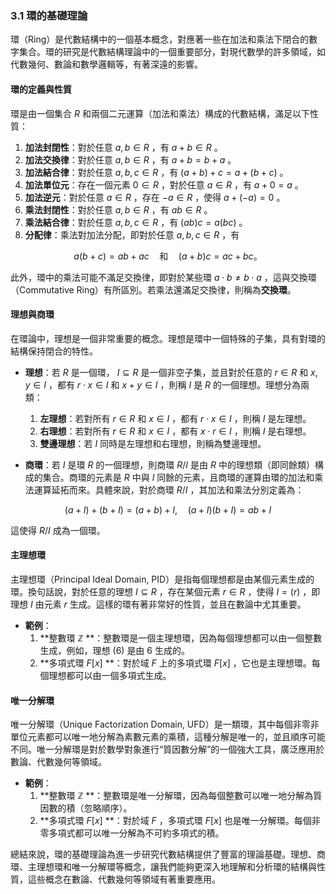 ### 3.1 環的基礎理論

環（Ring）是代數結構中的一個基本概念，對應著一些在加法和乘法下閉合的數字集合。環的研究是代數結構理論中的一個重要部分，對現代數學的許多領域，如代數幾何、數論和數學邏輯等，有著深遠的影響。

#### 環的定義與性質

環是由一個集合  $`R`$  和兩個二元運算（加法和乘法）構成的代數結構，滿足以下性質：

1. **加法封閉性**：對於任意  $`a, b \in R`$ ，有  $`a + b \in R`$ 。
2. **加法交換律**：對於任意  $`a, b \in R`$ ，有  $`a + b = b + a`$ 。
3. **加法結合律**：對於任意  $`a, b, c \in R`$ ，有  $`(a + b) + c = a + (b + c)`$ 。
4. **加法單位元**：存在一個元素  $`0 \in R`$ ，對於任意  $`a \in R`$ ，有  $`a + 0 = a`$ 。
5. **加法逆元**：對於任意  $`a \in R`$ ，存在  $`-a \in R`$ ，使得  $`a + (-a) = 0`$ 。
6. **乘法封閉性**：對於任意  $`a, b \in R`$ ，有  $`ab \in R`$ 。
7. **乘法結合律**：對於任意  $`a, b, c \in R`$ ，有  $`(ab)c = a(bc)`$ 。
8. **分配律**：乘法對加法分配，即對於任意  $`a, b, c \in R`$ ，有
   
```math
a(b + c) = ab + ac \quad \text{和} \quad (a + b)c = ac + bc。
```


此外，環中的乘法可能不滿足交換律，即對於某些環  $`a \cdot b \neq b \cdot a`$ ，這與交換環（Commutative Ring）有所區別。若乘法還滿足交換律，則稱為**交換環**。

#### 理想與商環

在環論中，理想是一個非常重要的概念。理想是環中一個特殊的子集，具有對環的結構保持閉合的特性。

- **理想**：若  $`R`$  是一個環， $`I \subseteq R`$  是一個非空子集，並且對於任意的  $`r \in R`$  和  $`x, y \in I`$ ，都有  $`r \cdot x \in I`$  和  $`x + y \in I`$ ，則稱  $`I`$  是  $`R`$  的一個理想。理想分為兩類：
  1. **左理想**：若對所有  $`r \in R`$  和  $`x \in I`$ ，都有  $`r \cdot x \in I`$ ，則稱  $`I`$  是左理想。
  2. **右理想**：若對所有  $`r \in R`$  和  $`x \in I`$ ，都有  $`x \cdot r \in I`$ ，則稱  $`I`$  是右理想。
  3. **雙邊理想**：若  $`I`$  同時是左理想和右理想，則稱為雙邊理想。

- **商環**：若  $`I`$  是環  $`R`$  的一個理想，則商環  $`R/I`$  是由  $`R`$  中的理想類（即同餘類）構成的集合。商環的元素是  $`R`$  中與  $`I`$  同餘的元素，且商環的運算由環的加法和乘法運算延拓而來。具體來說，對於商環  $`R/I`$ ，其加法和乘法分別定義為：

  
```math
(a + I) + (b + I) = (a + b) + I, \quad (a + I)(b + I) = ab + I
```


  這使得  $`R/I`$  成為一個環。

#### 主理想環

主理想環（Principal Ideal Domain, PID）是指每個理想都是由某個元素生成的環。換句話說，對於任意的理想  $`I \subseteq R`$ ，存在某個元素  $`r \in R`$ ，使得  $`I = (r)`$ ，即理想  $`I`$  由元素  $`r`$  生成。這樣的環有著非常好的性質，並且在數論中尤其重要。

- **範例**：
  1. **整數環  $`\mathbb{Z}`$ **：整數環是一個主理想環，因為每個理想都可以由一個整數生成，例如，理想  $`(6)`$  是由 6 生成的。
  2. **多項式環  $`F[x]`$ **：對於域  $`F`$  上的多項式環  $`F[x]`$ ，它也是主理想環。每個理想都可以由一個多項式生成。

#### 唯一分解環

唯一分解環（Unique Factorization Domain, UFD）是一類環，其中每個非零非單位元素都可以唯一地分解為素數元素的乘積，這種分解是唯一的，並且順序可能不同。唯一分解環是對於數學對象進行“質因數分解”的一個強大工具，廣泛應用於數論、代數幾何等領域。

- **範例**：
  1. **整數環  $`\mathbb{Z}`$ **：整數環是唯一分解環，因為每個整數可以唯一地分解為質因數的積（忽略順序）。
  2. **多項式環  $`F[x]`$ **：對於域  $`F`$ ，多項式環  $`F[x]`$  也是唯一分解環。每個非零多項式都可以唯一分解為不可約多項式的積。

總結來說，環的基礎理論為進一步研究代數結構提供了豐富的理論基礎。理想、商環、主理想環和唯一分解環等概念，讓我們能夠更深入地理解和分析環的結構與性質，這些概念在數論、代數幾何等領域有著重要應用。